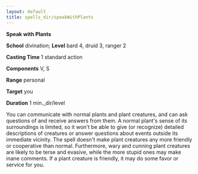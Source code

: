 ```yaml
---
layout: default
title: spells_dir/speakWithPlants
---
```

 **Speak with Plants**

**School** divination; **Level** bard 4, druid 3, ranger 2

**Casting Time** 1 standard action

**Components** V, S

**Range** personal

**Target** you

**Duration** 1 min._dir/level

You can communicate with normal plants and plant creatures, and can ask questions of and receive answers from them. A normal plant's sense of its surroundings is limited, so it won't be able to give (or recognize) detailed descriptions of creatures or answer questions about events outside its immediate vicinity. The spell doesn't make plant creatures any more friendly or cooperative than normal. Furthermore, wary and cunning plant creatures are likely to be terse and evasive, while the more stupid ones may make inane comments. If a plant creature is friendly, it may do some favor or service for you.

